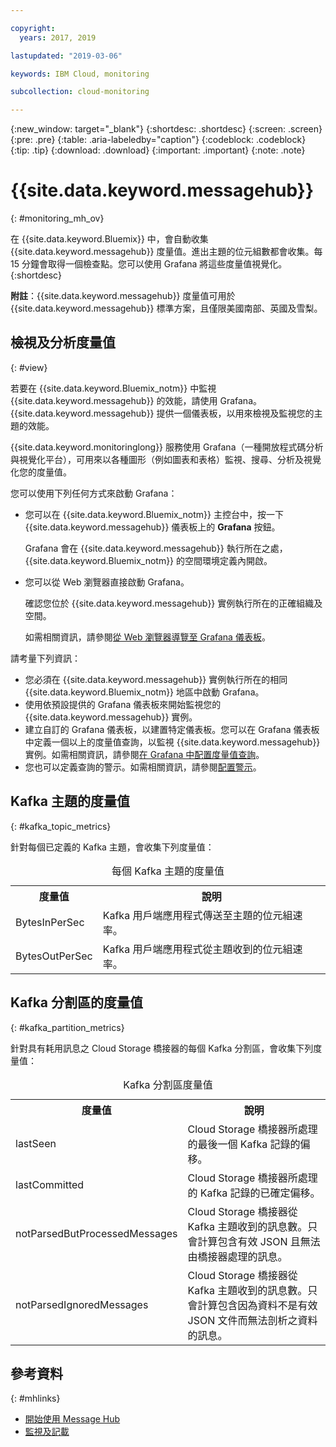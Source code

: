 ```yaml
---

copyright:
  years: 2017, 2019

lastupdated: "2019-03-06"

keywords: IBM Cloud, monitoring

subcollection: cloud-monitoring

---
```


{:new_window: target="_blank"}
{:shortdesc: .shortdesc}
{:screen: .screen}
{:pre: .pre}
{:table: .aria-labeledby="caption"}
{:codeblock: .codeblock}
{:tip: .tip}
{:download: .download}
{:important: .important}
{:note: .note}



# {{site.data.keyword.messagehub}}
{: #monitoring_mh_ov}

在 {{site.data.keyword.Bluemix}} 中，會自動收集 {{site.data.keyword.messagehub}} 度量值。進出主題的位元組數都會收集。每 15 分鐘會取得一個檢查點。您可以使用 Grafana 將這些度量值視覺化。
{:shortdesc}


**附註**：{{site.data.keyword.messagehub}} 度量值可用於 {{site.data.keyword.messagehub}} 標準方案，且僅限美國南部、英國及雪梨。 




## 檢視及分析度量值
{: #view}

若要在 {{site.data.keyword.Bluemix_notm}} 中監視 {{site.data.keyword.messagehub}} 的效能，請使用 Grafana。{{site.data.keyword.messagehub}} 提供一個儀表板，以用來檢視及監視您的主題的效能。

{{site.data.keyword.monitoringlong}} 服務使用 Grafana（一種開放程式碼分析與視覺化平台），可用來以各種圖形（例如圖表和表格）監視、搜尋、分析及視覺化您的度量值。 

您可以使用下列任何方式來啟動 Grafana：

* 您可以在 {{site.data.keyword.Bluemix_notm}} 主控台中，按一下 {{site.data.keyword.messagehub}} 儀表板上的 **Grafana** 按鈕。

    Grafana 會在 {{site.data.keyword.messagehub}} 執行所在之處，{{site.data.keyword.Bluemix_notm}} 的空間環境定義內開啟。
    
* 您可以從 Web 瀏覽器直接啟動 Grafana。

    確認您位於 {{site.data.keyword.messagehub}} 實例執行所在的正確組織及空間。
    
    如需相關資訊，請參閱[從 Web 瀏覽器導覽至 Grafana 儀表板](/docs/services/cloud-monitoring/grafana/navigating_grafana.html#launch_grafana_from_browser)。
    

請考量下列資訊：

* 您必須在 {{site.data.keyword.messagehub}} 實例執行所在的相同 {{site.data.keyword.Bluemix_notm}} 地區中啟動 Grafana。
* 使用依預設提供的 Grafana 儀表板來開始監視您的 {{site.data.keyword.messagehub}} 實例。
* 建立自訂的 Grafana 儀表板，以建置特定儀表板。您可以在 Grafana 儀表板中定義一個以上的度量值查詢，以監視 {{site.data.keyword.messagehub}} 實例。如需相關資訊，請參閱[在 Grafana 中配置度量值查詢](/docs/services/cloud-monitoring/grafana/define_query.html#define_query)。
* 您也可以定義查詢的警示。如需相關資訊，請參閱[配置警示](/docs/services/cloud-monitoring/config_alerts_ov.html#config_alerts_ov)。


## Kafka 主題的度量值
{: #kafka_topic_metrics}

針對每個已定義的 Kafka 主題，會收集下列度量值：


<table>
  <caption>每個 Kafka 主題的度量值</caption>
  <tr>
    <th>度量值</th>
    <th>說明</th>
  </tr>
  <tr>
    <td>BytesInPerSec</td>
    <td>Kafka 用戶端應用程式傳送至主題的位元組速率。</td>
  </tr>
  <tr>
    <td>BytesOutPerSec</td>
    <td>Kafka 用戶端應用程式從主題收到的位元組速率。</td>
  </tr>
</table>



## Kafka 分割區的度量值
{: #kafka_partition_metrics}

針對具有耗用訊息之 Cloud Storage 橋接器的每個 Kafka 分割區，會收集下列度量值：


<table>
  <caption>Kafka 分割區度量值</caption>
  <tr>
    <th>度量值</th>
    <th>說明</th>
  </tr>
  <tr>
    <td>lastSeen</td>
    <td>Cloud Storage 橋接器所處理的最後一個 Kafka 記錄的偏移。</td>
  </tr>
  <tr>
    <td>lastCommitted</td>
    <td>Cloud Storage 橋接器所處理的 Kafka 記錄的已確定偏移。</td>
  </tr>
  <tr>
    <td>notParsedButProcessedMessages</td>
    <td>Cloud Storage 橋接器從 Kafka 主題收到的訊息數。只會計算包含有效 JSON 且無法由橋接器處理的訊息。</td>
  </tr>
  <tr>
    <td>notParsedIgnoredMessages</td>
    <td>Cloud Storage 橋接器從 Kafka 主題收到的訊息數。只會計算包含因為資料不是有效 JSON 文件而無法剖析之資料的訊息。</td>
  </tr>
</table>




## 參考資料
{: #mhlinks}

* [開始使用 Message Hub](/docs/services/EventStreams/index.html#getting_started)
* [監視及記載](/docs/services/EventStreams/messagehub072.html#monitoring)


